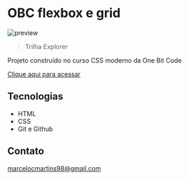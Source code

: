 # OBC flexbox e grid

![preview]()

> Trilha Explorer

Projeto construído no curso CSS moderno da One Bit Code

[Clique aqui para acessar](https://marcelom98.github.io//)

## Tecnologias

- HTML
- CSS
- Git e Github

## Contato

marcelocmartins98@gmail.com